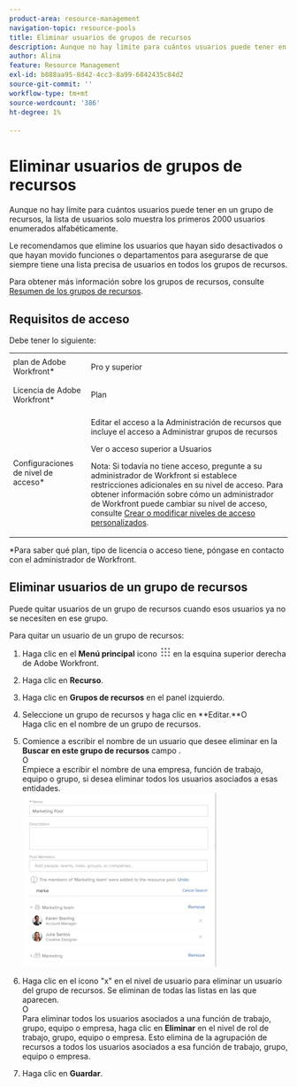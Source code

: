 ```yaml
---
product-area: resource-management
navigation-topic: resource-pools
title: Eliminar usuarios de grupos de recursos
description: Aunque no hay límite para cuántos usuarios puede tener en un grupo de recursos, la lista de usuarios solo muestra los primeros 2000 usuarios enumerados alfabéticamente.
author: Alina
feature: Resource Management
exl-id: b888aa95-8d42-4cc3-8a99-6842435c84d2
source-git-commit: ''
workflow-type: tm+mt
source-wordcount: '386'
ht-degree: 1%

---
```


# Eliminar usuarios de grupos de recursos

Aunque no hay límite para cuántos usuarios puede tener en un grupo de recursos, la lista de usuarios solo muestra los primeros 2000 usuarios enumerados alfabéticamente.

Le recomendamos que elimine los usuarios que hayan sido desactivados o que hayan movido funciones o departamentos para asegurarse de que siempre tiene una lista precisa de usuarios en todos los grupos de recursos.

Para obtener más información sobre los grupos de recursos, consulte [Resumen de los grupos de recursos](../../../resource-mgmt/resource-planning/resource-pools/work-with-resource-pools.md).

## Requisitos de acceso

Debe tener lo siguiente:

<table style="table-layout:auto"> 
 <col> 
 <col> 
 <tbody> 
  <tr> 
   <td role="rowheader">plan de Adobe Workfront*</td> 
   <td> <p>Pro y superior</p> </td> 
  </tr> 
  <tr> 
   <td role="rowheader">Licencia de Adobe Workfront*</td> 
   <td> <p>Plan </p> </td> 
  </tr> 
  <tr> 
   <td role="rowheader">Configuraciones de nivel de acceso*</td> 
   <td> <p>Editar el acceso a la Administración de recursos que incluye el acceso a Administrar grupos de recursos</p> <p>Ver o acceso superior a Usuarios</p> <p>Nota: Si todavía no tiene acceso, pregunte a su administrador de Workfront si establece restricciones adicionales en su nivel de acceso. Para obtener información sobre cómo un administrador de Workfront puede cambiar su nivel de acceso, consulte <a href="../../../administration-and-setup/add-users/configure-and-grant-access/create-modify-access-levels.md" class="MCXref xref">Crear o modificar niveles de acceso personalizados</a>.</p> </td> 
  </tr> <!--
   <tr data-mc-conditions="QuicksilverOrClassic.Draft mode"> 
    <td role="rowheader">Object permissions</td> 
    <td> <p>(NOTE:&nbsp;I don't think this is needed for removing users from the pool)</p> <p>Manage permissions for the projects, templates, and users you associate the Resource Pools with</p> <p>For information on requesting additional access, see <a href="../../../workfront-basics/grant-and-request-access-to-objects/request-access.md" class="MCXref xref">Request access to objects </a>.</p> </td> 
   </tr>
  --> 
 </tbody> 
</table>

&#42;Para saber qué plan, tipo de licencia o acceso tiene, póngase en contacto con el administrador de Workfront.

## Eliminar usuarios de un grupo de recursos

Puede quitar usuarios de un grupo de recursos cuando esos usuarios ya no se necesiten en ese grupo.

Para quitar un usuario de un grupo de recursos:

1. Haga clic en el **Menú principal** icono ![](assets/main-menu-icon.png) en la esquina superior derecha de Adobe Workfront.

1. Haga clic en **Recurso**.
1. Haga clic en **Grupos de recursos** en el panel izquierdo.
1. Seleccione un grupo de recursos y haga clic en **Editar.**O\
   Haga clic en el nombre de un grupo de recursos.

1. Comience a escribir el nombre de un usuario que desee eliminar en la **Buscar en este grupo de recursos** campo .\
   O\
   Empiece a escribir el nombre de una empresa, función de trabajo, equipo o grupo, si desea eliminar todos los usuarios asociados a esas entidades.\
   ![search_interior_NEW_resource_pool.png](assets/search-inside-new-resource-pool-350x314.png)

1. Haga clic en el icono &quot;x&quot; en el nivel de usuario para eliminar un usuario del grupo de recursos. Se eliminan de todas las listas en las que aparecen.\
   O\
   Para eliminar todos los usuarios asociados a una función de trabajo, grupo, equipo o empresa, haga clic en **Eliminar** en el nivel de rol de trabajo, grupo, equipo o empresa. Esto elimina de la agrupación de recursos a todos los usuarios asociados a esa función de trabajo, grupo, equipo o empresa.

1. Haga clic en **Guardar**.
